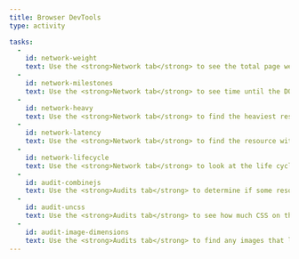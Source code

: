 ```yaml
---
title: Browser DevTools
type: activity

tasks:
  -
    id: network-weight
    text: Use the <strong>Network tab</strong> to see the total page weight.
  -
    id: network-milestones
    text: Use the <strong>Network tab</strong> to see time until the DOMContentLoaded and onLoad events.
  -
    id: network-heavy
    text: Use the <strong>Network tab</strong> to find the heaviest resource on a web page.
  -
    id: network-latency
    text: Use the <strong>Network tab</strong> to find the resource with the most latency.
  -
    id: network-lifecycle
    text: Use the <strong>Network tab</strong> to look at the life cycle of the most latent request and determine where the latency ocurred.
  -
    id: audit-combinejs
    text: Use the <strong>Audits tab</strong> to determine if some resources could be compressed to save bandwidth.
  -
    id: audit-uncss
    text: Use the <strong>Audits tab</strong> to see how much CSS on the page is unused.
  -
    id: audit-image-dimensions
    text: Use the <strong>Audits tab</strong> to find any images that lack <code>width</code>/<code>height</code> dimensions.
---
```

